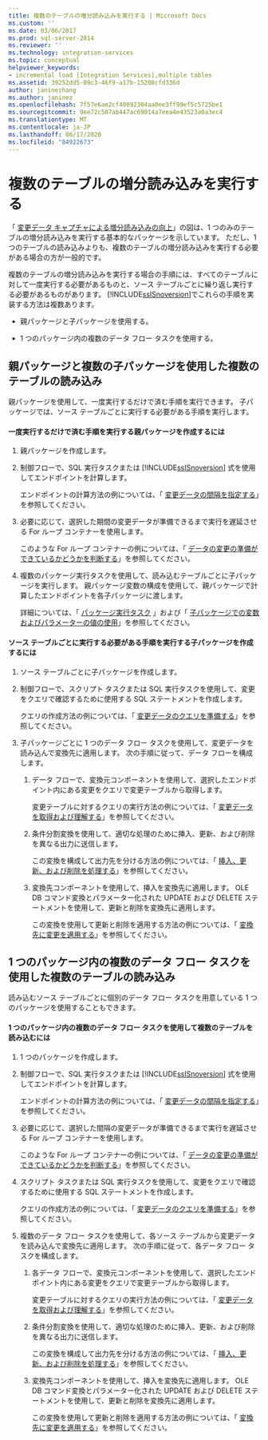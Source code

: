 ```yaml
---
title: 複数のテーブルの増分読み込みを実行する | Microsoft Docs
ms.custom: ''
ms.date: 03/06/2017
ms.prod: sql-server-2014
ms.reviewer: ''
ms.technology: integration-services
ms.topic: conceptual
helpviewer_keywords:
- incremental load [Integration Services],multiple tables
ms.assetid: 39252dd5-09c3-46f9-a17b-15208cfd336d
author: janinezhang
ms.author: janinez
ms.openlocfilehash: 7f57e6ae2cf40092304aa0ee3ff99ef5c5725be1
ms.sourcegitcommit: 9ee72c507ab447ac69014a7eea4e43523a0a3ec4
ms.translationtype: MT
ms.contentlocale: ja-JP
ms.lasthandoff: 06/17/2020
ms.locfileid: "84922673"
---
```

# <a name="perform-an-incremental-load-of-multiple-tables"></a>複数のテーブルの増分読み込みを実行する
  「 [変更データ キャプチャによる増分読み込みの向上](change-data-capture-ssis.md)」の図は、1 つのみのテーブルの増分読み込みを実行する基本的なパッケージを示しています。 ただし、1 つのテーブルの読み込みよりも、複数のテーブルの増分読み込みを実行する必要がある場合の方が一般的です。  
  
 複数のテーブルの増分読み込みを実行する場合の手順には、すべてのテーブルに対して一度実行する必要があるものと、ソース テーブルごとに繰り返し実行する必要があるものがあります。 [!INCLUDE[ssISnoversion](../../includes/ssisnoversion-md.md)]でこれらの手順を実装する方法は複数あります。  
  
-   親パッケージと子パッケージを使用する。  
  
-   1 つのパッケージ内の複数のデータ フロー タスクを使用する。  
  
## <a name="loading-multiple-tables-by-using-a-parent-package-and-multiple-child-packages"></a>親パッケージと複数の子パッケージを使用した複数のテーブルの読み込み  
 親パッケージを使用して、一度実行するだけで済む手順を実行できます。 子パッケージでは、ソース テーブルごとに実行する必要がある手順を実行します。  
  
#### <a name="to-create-a-parent-package-that-performs-those-steps-that-only-have-to-be-done-once"></a>一度実行するだけで済む手順を実行する親パッケージを作成するには  
  
1.  親パッケージを作成します。  
  
2.  制御フローで、SQL 実行タスクまたは [!INCLUDE[ssISnoversion](../../includes/ssisnoversion-md.md)] 式を使用してエンドポイントを計算します。  
  
     エンドポイントの計算方法の例については、「 [変更データの間隔を指定する](specify-an-interval-of-change-data.md)」を参照してください。  
  
3.  必要に応じて、選択した期間の変更データが準備できるまで実行を遅延させる For ループ コンテナーを使用します。  
  
     このような For ループ コンテナーの例については、「 [データの変更の準備ができているかどうかを判断する](determine-whether-the-change-data-is-ready.md)」を参照してください。  
  
4.  複数のパッケージ実行タスクを使用して、読み込むテーブルごとに子パッケージを実行します。 親パッケージ変数の構成を使用して、親パッケージで計算したエンドポイントを各子パッケージに渡します。  
  
     詳細については、「 [パッケージ実行タスク](../control-flow/execute-package-task.md) 」および「 [子パッケージでの変数およびパラメーターの値の使用](../use-the-values-of-variables-and-parameters-in-a-child-package.md)」を参照してください。  
  
#### <a name="to-create-child-packages-to-perform-those-steps-that-have-to-be-done-for-each-source-table"></a>ソース テーブルごとに実行する必要がある手順を実行する子パッケージを作成するには  
  
1.  ソース テーブルごとに子パッケージを作成します。  
  
2.  制御フローで、スクリプト タスクまたは SQL 実行タスクを使用して、変更をクエリで確認するために使用する SQL ステートメントを作成します。  
  
     クエリの作成方法の例については、「 [変更データのクエリを準備する](prepare-to-query-for-the-change-data.md)」を参照してください。  
  
3.  子パッケージごとに 1 つのデータ フロー タスクを使用して、変更データを読み込んで変換先に適用します。 次の手順に従って、データ フローを構成します。  
  
    1.  データ フローで、変換元コンポーネントを使用して、選択したエンドポイント内にある変更をクエリで変更テーブルから取得します。  
  
         変更テーブルに対するクエリの実行方法の例については、「 [変更データを取得および理解する](retrieve-and-understand-the-change-data.md)」を参照してください。  
  
    2.  条件分割変換を使用して、適切な処理のために挿入、更新、および削除を異なる出力に送信します。  
  
         この変換を構成して出力先を分ける方法の例については、「 [挿入、更新、および削除を処理する](process-inserts-updates-and-deletes.md)」を参照してください。  
  
    3.  変換先コンポーネントを使用して、挿入を変換先に適用します。 OLE DB コマンド変換とパラメーター化された UPDATE および DELETE ステートメントを使用して、更新と削除を変換先に適用します。  
  
         この変換を使用して更新と削除を適用する方法の例については、「 [変換先に変更を適用する](apply-the-changes-to-the-destination.md)」を参照してください。  
  
## <a name="loading-multiple-tables-by-using-multiple-data-flow-tasks-in-a-single-package"></a>1 つのパッケージ内の複数のデータ フロー タスクを使用した複数のテーブルの読み込み  
 読み込むソース テーブルごとに個別のデータ フロー タスクを用意している 1 つのパッケージを使用することもできます。  
  
#### <a name="to-load-multiple-tables-by-using-multiple-data-flow-tasks-in-a-single-package"></a>1 つのパッケージ内の複数のデータ フロー タスクを使用して複数のテーブルを読み込むには  
  
1.  1 つのパッケージを作成します。  
  
2.  制御フローで、SQL 実行タスクまたは [!INCLUDE[ssISnoversion](../../includes/ssisnoversion-md.md)] 式を使用してエンドポイントを計算します。  
  
     エンドポイントの計算方法の例については、「 [変更データの間隔を指定する](specify-an-interval-of-change-data.md)」を参照してください。  
  
3.  必要に応じて、選択した間隔の変更データが準備できるまで実行を遅延させる For ループ コンテナーを使用します。  
  
     このような For ループ コンテナーの例については、「 [データの変更の準備ができているかどうかを判断する](determine-whether-the-change-data-is-ready.md)」を参照してください。  
  
4.  スクリプト タスクまたは SQL 実行タスクを使用して、変更をクエリで確認するために使用する SQL ステートメントを作成します。  
  
     クエリの作成方法の例については、「 [変更データのクエリを準備する](prepare-to-query-for-the-change-data.md)」を参照してください。  
  
5.  複数のデータ フロー タスクを使用して、各ソース テーブルから変更データを読み込んで変換先に適用します。 次の手順に従って、各データ フロー タスクを構成します。  
  
    1.  各データ フローで、変換元コンポーネントを使用して、選択したエンドポイント内にある変更をクエリで変更テーブルから取得します。  
  
         変更テーブルに対するクエリの実行方法の例については、「 [変更データを取得および理解する](retrieve-and-understand-the-change-data.md)」を参照してください。  
  
    2.  条件分割変換を使用して、適切な処理のために挿入、更新、および削除を異なる出力に送信します。  
  
         この変換を構成して出力先を分ける方法の例については、「 [挿入、更新、および削除を処理する](process-inserts-updates-and-deletes.md)」を参照してください。  
  
    3.  変換先コンポーネントを使用して、挿入を変換先に適用します。 OLE DB コマンド変換とパラメーター化された UPDATE および DELETE ステートメントを使用して、更新と削除を変換先に適用します。  
  
         この変換を使用して更新と削除を適用する方法の例については、「 [変換先に変更を適用する](apply-the-changes-to-the-destination.md)」を参照してください。  
  
  

